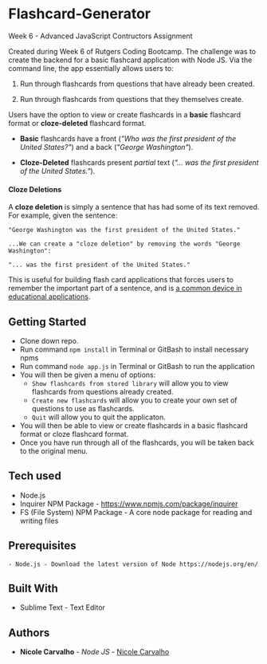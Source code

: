 # Flashcard-Generator
Week 6 - Advanced JavaScript Contructors Assignment 

Created during Week 6 of Rutgers Coding Bootcamp. The challenge was to create the backend for a basic flashcard application with Node JS. Via the command line, the app essentially allows users to:

1. Run through flashcards from questions that have already been created.

2. Run through flashcards from questions that they themselves create. 

Users have the option to view or create flashcards in a **basic** flashcard format or **cloze-deleted** flashcard format.

* **Basic** flashcards have a front (_"Who was the first president of the United States?"_) and a back (_"George Washington"_).

* **Cloze-Deleted** flashcards present _partial_ text (_"... was the first president of the United States."_).

#### Cloze Deletions

A **cloze deletion** is simply a sentence that has had some of its text removed. For example, given the sentence:

	"George Washington was the first president of the United States."

	...We can create a "cloze deletion" by removing the words "George Washington":

	"... was the first president of the United States."

This is useful for building flash card applications that forces users to remember the important part of a sentence, and is [a common device in educational applications](https://en.wikipedia.org/wiki/Cloze_test).

## Getting Started

- Clone down repo.
- Run command `npm install` in Terminal or GitBash to install necessary npms
- Run command `node app.js` in Terminal or GitBash to run the application
- You will then be given a menu of options:
  * `Show flashcards from stored library` will allow you to view flashcards from questions already created.
  * `Create new flashcards` will allow you to create your own set of questions to use as flashcards. 
  * `Quit` will allow you to quit the applicaton.
- You will then be able to view or create flashcards in a basic flashcard format or cloze flashcard format.
- Once you have run through all of the flashcards, you will be taken back to the original menu.

## Tech used
- Node.js
- Inquirer NPM Package - https://www.npmjs.com/package/inquirer
- FS (File System) NPM Package - A core node package for reading and writing files

## Prerequisites
```
- Node.js - Download the latest version of Node https://nodejs.org/en/
```

## Built With

* Sublime Text - Text Editor

## Authors

* **Nicole Carvalho** - *Node JS* - [Nicole Carvalho](https://github.com/nicolelcarvalho)


